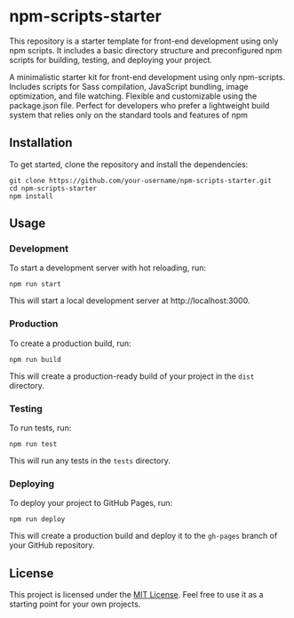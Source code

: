 
# npm-scripts-starter

This repository is a starter template for front-end development using only npm scripts. It includes a basic directory structure and preconfigured npm scripts for building, testing, and deploying your project.

A minimalistic starter kit for front-end development using only npm-scripts. Includes scripts for Sass compilation, JavaScript bundling, image optimization, and file watching. Flexible and customizable using the package.json file. Perfect for developers who prefer a lightweight build system that relies only on the standard tools and features of npm
## Installation

To get started, clone the repository and install the dependencies:

```
git clone https://github.com/your-username/npm-scripts-starter.git
cd npm-scripts-starter
npm install
```

## Usage

### Development

To start a development server with hot reloading, run:

```
npm run start
```

This will start a local development server at http://localhost:3000.

### Production

To create a production build, run:

```
npm run build
```

This will create a production-ready build of your project in the `dist` directory.

### Testing

To run tests, run:

```
npm run test
```

This will run any tests in the `tests` directory.

### Deploying

To deploy your project to GitHub Pages, run:

```
npm run deploy
```

This will create a production build and deploy it to the `gh-pages` branch of your GitHub repository.

## License

This project is licensed under the [MIT License](LICENSE). Feel free to use it as a starting point for your own projects.

